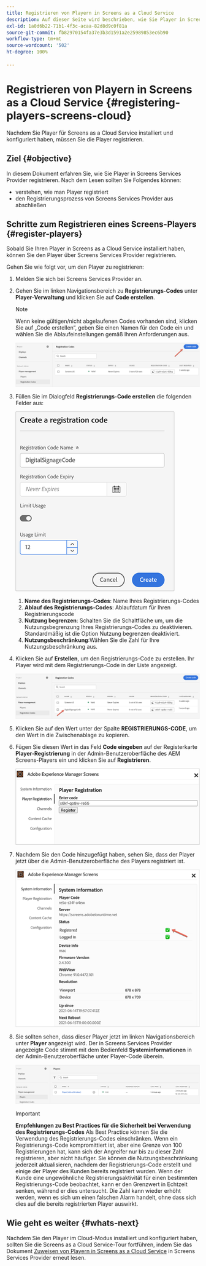 ```yaml
---
title: Registrieren von Playern in Screens as a Cloud Service
description: Auf dieser Seite wird beschrieben, wie Sie Player in Screens as a Cloud Service registrieren.
exl-id: 1a0d6b22-71b1-4f3c-acaa-82d8d9c0f81a
source-git-commit: fb82970154fa37e3b3d1591a2e25989853ec6b90
workflow-type: tm+mt
source-wordcount: '502'
ht-degree: 100%

---
```


# Registrieren von Playern in Screens as a Cloud Service {#registering-players-screens-cloud}

Nachdem Sie Player für Screens as a Cloud Service installiert und konfiguriert haben, müssen Sie die Player registrieren.

## Ziel {#objective}

In diesem Dokument erfahren Sie, wie Sie Player in Screens Services Provider registrieren. Nach dem Lesen sollten Sie Folgendes können:

* verstehen, wie man Player registriert
* den Registrierungsprozess von Screens Services Provider aus abschließen

## Schritte zum Registrieren eines Screens-Players {#register-players}

Sobald Sie Ihren Player in Screens as a Cloud Service installiert haben, können Sie den Player über Screens Services Provider registrieren.

Gehen Sie wie folgt vor, um den Player zu registrieren:

1. Melden Sie sich bei Screens Services Provider an.

1. Gehen Sie im linken Navigationsbereich zu **Registrierungs-Codes** unter **Player-Verwaltung** und klicken Sie auf **Code erstellen**.

   >[!NOTE]
   >Wenn keine gültigen/nicht abgelaufenen Codes vorhanden sind, klicken Sie auf „Code erstellen“, geben Sie einen Namen für den Code ein und wählen Sie die Ablaufeinstellungen gemäß Ihren Anforderungen aus.

   ![image](/help/screens-cloud/assets/player/register-player1.png)

1. Füllen Sie im Dialogfeld **Registrierungs-Code erstellen** die folgenden Felder aus:

   ![image](/help/screens-cloud/assets/player/register-player2.png)

   1. **Name des Registrierungs-Codes**: Name Ihres Registrierungs-Codes
   1. **Ablauf des Registrierungs-Codes**: Ablaufdatum für Ihren Registrierungscode
   1. **Nutzung begrenzen**: Schalten Sie die Schaltfläche um, um die Nutzungsbegrenzung Ihres Registrierungs-Codes zu deaktivieren. Standardmäßig ist die Option Nutzung begrenzen deaktiviert.
   1. **Nutzungsbeschränkung**:Wählen Sie die Zahl für Ihre Nutzungsbeschränkung aus.

1. Klicken Sie auf **Erstellen**, um den Registrierungs-Code zu erstellen. Ihr Player wird mit dem Registrierungs-Code in der Liste angezeigt.

   ![image](/help/screens-cloud/assets/player/register-player3.png)

1. Klicken Sie auf den Wert unter der Spalte **REGISTRIERUNGS-CODE**, um den Wert in die Zwischenablage zu kopieren.

1. Fügen Sie diesen Wert in das Feld **Code eingeben** auf der Registerkarte **Player-Registrierung** in der Admin-Benutzeroberfläche des AEM Screens-Players ein und klicken Sie auf **Registrieren**.

   ![image](/help/screens-cloud/assets/player/register-player4.png)


1. Nachdem Sie den Code hinzugefügt haben, sehen Sie, dass der Player jetzt über die Admin-Benutzeroberfläche des Players registriert ist.

   ![image](/help/screens-cloud/assets/player/register-player5.png)

1. Sie sollten sehen, dass dieser Player jetzt im linken Navigationsbereich unter **Player** angezeigt wird. Der in Screens Services Provider angezeigte Code stimmt mit dem Bedienfeld **Systeminformationen** in der Admin-Benutzeroberfläche unter Player-Code überein.

   ![image](/help/screens-cloud/assets/player/register-player6.png)

   >[!IMPORTANT]
   >**Empfehlungen zu Best Practices für die Sicherheit bei Verwendung des Registrierungs-Codes**
   >Als Best Practice können Sie die Verwendung des Registrierungs-Codes einschränken. Wenn ein Registrierungs-Code kompromittiert ist, aber eine Grenze von 100 Registrierungen hat, kann sich der Angreifer nur bis zu dieser Zahl registrieren, aber nicht häufiger. Sie können die Nutzungsbeschränkung jederzeit aktualisieren, nachdem der Registrierungs-Code erstellt und einige der Player des Kunden bereits registriert wurden. Wenn der Kunde eine ungewöhnliche Registrierungsaktivität für einen bestimmten Registrierungs-Code beobachtet, kann er den Grenzwert in Echtzeit senken, während er dies untersucht. Die Zahl kann wieder erhöht werden, wenn es sich um einen falschen Alarm handelt, ohne dass sich dies auf die bereits registrierten Player auswirkt.


## Wie geht es weiter {#whats-next}

Nachdem Sie den Player im Cloud-Modus installiert und konfiguriert haben, sollten Sie die Screens as a Cloud Service-Tour fortführen, indem Sie das Dokument [Zuweisen von Playern in Screens as a Cloud Service](/help/screens-cloud/managing-players-registration/assigning-player-display.md) in Screens Services Provider erneut lesen.
